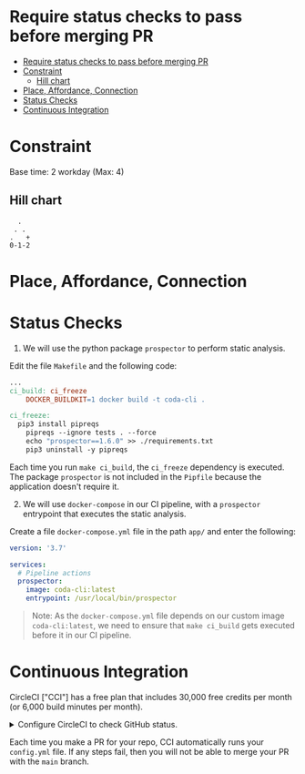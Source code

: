 # Require status checks to pass before merging PR

<!-- TOC -->

- [Require status checks to pass before merging PR](#require-status-checks-to-pass-before-merging-pr)
- [Constraint](#constraint)
  - [Hill chart](#hill-chart)
- [Place, Affordance, Connection](#place-affordance-connection)
- [Status Checks](#status-checks)
- [Continuous Integration](#continuous-integration)

<!-- /TOC -->

# Constraint

Base time: 2 workday (Max: 4)

## Hill chart
```
  .
 . .
.   +
0-1-2
```

# Place, Affordance, Connection

# Status Checks

1. We will use the python package `prospector` to perform static analysis. 

Edit the file `Makefile` and the following code:

```makefile
...
ci_build: ci_freeze
	DOCKER_BUILDKIT=1 docker build -t coda-cli .

ci_freeze:
  pip3 install pipreqs
	pipreqs --ignore tests . --force
	echo "prospector==1.6.0" >> ./requirements.txt
	pip3 uninstall -y pipreqs
```

Each time you run `make ci_build`, the `ci_freeze` dependency is executed. The package `prospector` is not included in the `Pipfile` because the application doesn't require it.

2. We will use `docker-compose` in our CI pipeline, with a `prospector` entrypoint that executes the static analysis.

Create a file `docker-compose.yml` file in the path `app/` and enter the following:

```yml
version: '3.7'

services:
  # Pipeline actions
  prospector:
    image: coda-cli:latest
    entrypoint: /usr/local/bin/prospector
```

> Note: As the `docker-compose.yml` file depends on our custom image `coda-cli:latest`, we need to ensure that `make ci_build` gets executed before it in our CI pipeline.

# Continuous Integration

CircleCI ["CCI"] has a free plan that includes 30,000 free credits per month (or 6,000 build minutes per month).

<details>
  <summary>Configure CircleCI to check GitHub status.</summary><br>

1. Add your GitHub repo to CCI.

Navigate to [CCI web page](https://circleci.com) and login with your GitHub credentials.

Select **Organization Settings** --> **VCS** --> **Manage GitHub Checks**.

Select which repo you want to utilize checks and click the **Install** button.

2. Create a file `.config.yml` in the `.circleci/` folder of your repo. Add the following lines to the file:

```yml
# Use the latest 2.1 version of CircleCI pipeline process engine.
# See: https://circleci.com/docs/2.0/configuration-reference
version: 2.1

# Define a job to be invoked later in a workflow.
# See: https://circleci.com/docs/2.0/configuration-reference/#jobs
    # Specify the execution environment. You can specify an image from Dockerhub or use one of our Convenience Images from CircleCI's Developer Hub.
    # See: https://circleci.com/docs/2.0/configuration-reference/#docker-machine-macos-windows-executor
    # Add steps to the job
    # See: https://circleci.com/docs/2.0/configuration-reference/#steps
    # working_directory (Default: /home/circleci/project)
    #   root folder of repo
jobs:
  static-analysis:
    docker:
      - image: cimg/python:3.9.10
    steps:
      - checkout
      - setup_remote_docker:
          version: 19.03.13
      - run:
          name: "Build image"
          command: cd app && make ci_build
      - run:
          name: "Run static analysis"
          command: cd app && docker-compose up -d

# Invoke jobs via workflows
# See: https://circleci.com/docs/2.0/configuration-reference/#workflows
workflows:
  static-analysis-workflow:
    jobs:
      - static-analysis
```

The root of our repo is initially checked out to the default working directory `/home/circleci/project`. The step `setup_remote_docker` adds support for `docker-compose` and Docker BuildKit.

The first `run` builds our custom Docker image, while the second `run` executes the `docker-compose.yml` that performs the static-analysis.

3. To take full advantage of our configured CI system, we need to ensure that we check the build before merging it into the main branch.

Navigate to your GitHub repo, and click on the repo **Settings** --> **Branches** --> **Add Rule**. 

- In field **Branch name pattern**, enter `main`.
- Under **Protect matching branches** section:
  - Enable checkbox **Require a pull request before merging**
  - Enable checkbox **Require status checks to pass before merging** 
    - Enable checkbox **Require branches to be up to date before merging**
  - Enable checkbox **Require linear history**
- In the search box, type `ci`. Select the checks that are required.
- Click **Save changes** button.
</details>

Each time you make a PR for your repo, CCI automatically runs your `config.yml` file. If any steps fail, then you will not be able to merge your PR with the `main` branch.
